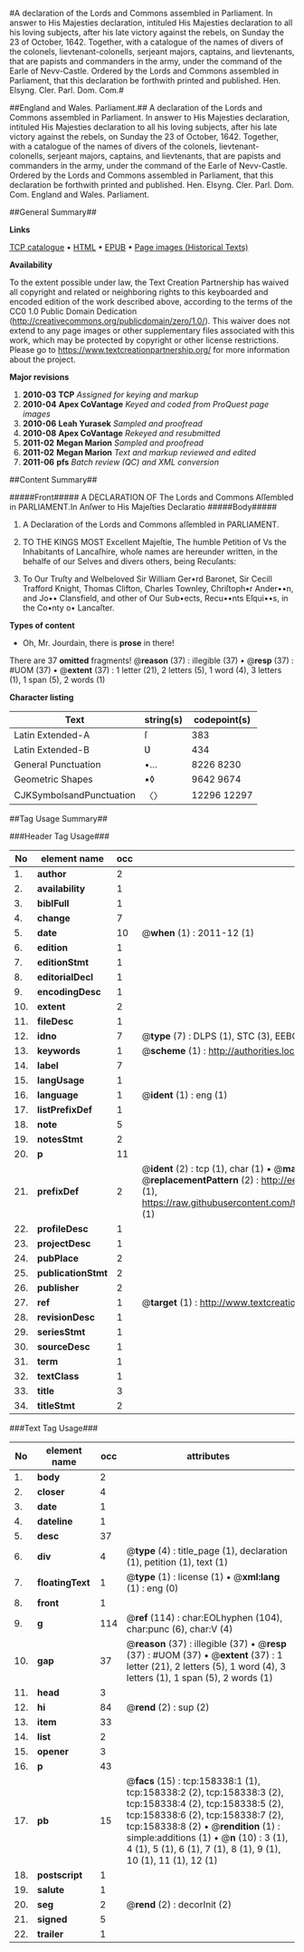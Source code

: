 #A declaration of the Lords and Commons assembled in Parliament. In answer to His Majesties declaration, intituled His Majesties declaration to all his loving subjects, after his late victory against the rebels, on Sunday the 23 of October, 1642. Together, with a catalogue of the names of divers of the colonels, lievtenant-colonells, serjeant majors, captains, and lievtenants, that are papists and commanders in the army, under the command of the Earle of Nevv-Castle. Ordered by the Lords and Commons assembled in Parliament, that this declaration be forthwith printed and published. Hen. Elsyng. Cler. Parl. Dom. Com.#

##England and Wales. Parliament.##
A declaration of the Lords and Commons assembled in Parliament. In answer to His Majesties declaration, intituled His Majesties declaration to all his loving subjects, after his late victory against the rebels, on Sunday the 23 of October, 1642. Together, with a catalogue of the names of divers of the colonels, lievtenant-colonells, serjeant majors, captains, and lievtenants, that are papists and commanders in the army, under the command of the Earle of Nevv-Castle. Ordered by the Lords and Commons assembled in Parliament, that this declaration be forthwith printed and published. Hen. Elsyng. Cler. Parl. Dom. Com.
England and Wales. Parliament.

##General Summary##

**Links**

[TCP catalogue](http://www.ota.ox.ac.uk/tcp/)  • 
[HTML](http://tei.it.ox.ac.uk/tcp/Texts-HTML/free/A82/A82697.html)  • 
[EPUB](http://tei.it.ox.ac.uk/tcp/Texts-EPUB/free/A82/A82697.epub) • 
[Page images (Historical Texts)](https://historicaltexts.jisc.ac.uk/eebo-99871173e)

**Availability**

To the extent possible under law, the Text Creation Partnership has waived all copyright and related or neighboring rights to this keyboarded and encoded edition of the work described above, according to the terms of the CC0 1.0 Public Domain Dedication (http://creativecommons.org/publicdomain/zero/1.0/). This waiver does not extend to any page images or other supplementary files associated with this work, which may be protected by copyright or other license restrictions. Please go to https://www.textcreationpartnership.org/ for more information about the project.

**Major revisions**

1. __2010-03__ __TCP__ *Assigned for keying and markup*
1. __2010-04__ __Apex CoVantage__ *Keyed and coded from ProQuest page images*
1. __2010-06__ __Leah Yurasek__ *Sampled and proofread*
1. __2010-08__ __Apex CoVantage__ *Rekeyed and resubmitted*
1. __2011-02__ __Megan Marion__ *Sampled and proofread*
1. __2011-02__ __Megan Marion__ *Text and markup reviewed and edited*
1. __2011-06__ __pfs__ *Batch review (QC) and XML conversion*

##Content Summary##

#####Front#####
A DECLARATION OF The Lords and Commons Aſſembled in PARLIAMENT.In Anſwer to His Majeſties Declaratio
#####Body#####

1. A Declaration of the Lords and Commons aſſembled in PARLIAMENT.

1. TO THE KINGS MOST Excellent Majeſtie, The humble Petition of Vs the Inhabitants of Lancaſhire, whoſe names are hereunder written, in the behalfe of our Selves and divers others, being Recuſants:

1. To Our Truſty and Welbeloved Sir William Ger•rd Baronet, Sir Cecill Trafford Knight, Thomas Clifton, Charles Townley, Chriſtoph•r Ander••n, and Jo•• Clansfield, and other of Our Sub•ects, Recu••nts Eſqui••s, in the Co•nty o• Lancaſter.

**Types of content**

  * Oh, Mr. Jourdain, there is **prose** in there!

There are 37 **omitted** fragments! 
 @__reason__ (37) : illegible (37)  •  @__resp__ (37) : #UOM (37)  •  @__extent__ (37) : 1 letter (21), 2 letters (5), 1 word (4), 3 letters (1), 1 span (5), 2 words (1)

**Character listing**


|Text|string(s)|codepoint(s)|
|---|---|---|
|Latin Extended-A|ſ|383|
|Latin Extended-B|Ʋ|434|
|General Punctuation|•…|8226 8230|
|Geometric Shapes|▪◊|9642 9674|
|CJKSymbolsandPunctuation|〈〉|12296 12297|

##Tag Usage Summary##

###Header Tag Usage###

|No|element name|occ|attributes|
|---|---|---|---|
|1.|__author__|2||
|2.|__availability__|1||
|3.|__biblFull__|1||
|4.|__change__|7||
|5.|__date__|10| @__when__ (1) : 2011-12 (1)|
|6.|__edition__|1||
|7.|__editionStmt__|1||
|8.|__editorialDecl__|1||
|9.|__encodingDesc__|1||
|10.|__extent__|2||
|11.|__fileDesc__|1||
|12.|__idno__|7| @__type__ (7) : DLPS (1), STC (3), EEBO-CITATION (1), PROQUEST (1), VID (1)|
|13.|__keywords__|1| @__scheme__ (1) : http://authorities.loc.gov/ (1)|
|14.|__label__|7||
|15.|__langUsage__|1||
|16.|__language__|1| @__ident__ (1) : eng (1)|
|17.|__listPrefixDef__|1||
|18.|__note__|5||
|19.|__notesStmt__|2||
|20.|__p__|11||
|21.|__prefixDef__|2| @__ident__ (2) : tcp (1), char (1)  •  @__matchPattern__ (2) : ([0-9\-]+):([0-9IVX]+) (1), (.+) (1)  •  @__replacementPattern__ (2) : http://eebo.chadwyck.com/downloadtiff?vid=$1&page=$2 (1), https://raw.githubusercontent.com/textcreationpartnership/Texts/master/tcpchars.xml#$1 (1)|
|22.|__profileDesc__|1||
|23.|__projectDesc__|1||
|24.|__pubPlace__|2||
|25.|__publicationStmt__|2||
|26.|__publisher__|2||
|27.|__ref__|1| @__target__ (1) : http://www.textcreationpartnership.org/docs/. (1)|
|28.|__revisionDesc__|1||
|29.|__seriesStmt__|1||
|30.|__sourceDesc__|1||
|31.|__term__|1||
|32.|__textClass__|1||
|33.|__title__|3||
|34.|__titleStmt__|2||


###Text Tag Usage###

|No|element name|occ|attributes|
|---|---|---|---|
|1.|__body__|2||
|2.|__closer__|4||
|3.|__date__|1||
|4.|__dateline__|1||
|5.|__desc__|37||
|6.|__div__|4| @__type__ (4) : title_page (1), declaration (1), petition (1), text (1)|
|7.|__floatingText__|1| @__type__ (1) : license (1)  •  @__xml:lang__ (1) : eng (0)|
|8.|__front__|1||
|9.|__g__|114| @__ref__ (114) : char:EOLhyphen (104), char:punc (6), char:V (4)|
|10.|__gap__|37| @__reason__ (37) : illegible (37)  •  @__resp__ (37) : #UOM (37)  •  @__extent__ (37) : 1 letter (21), 2 letters (5), 1 word (4), 3 letters (1), 1 span (5), 2 words (1)|
|11.|__head__|3||
|12.|__hi__|84| @__rend__ (2) : sup (2)|
|13.|__item__|33||
|14.|__list__|2||
|15.|__opener__|3||
|16.|__p__|43||
|17.|__pb__|15| @__facs__ (15) : tcp:158338:1 (1), tcp:158338:2 (2), tcp:158338:3 (2), tcp:158338:4 (2), tcp:158338:5 (2), tcp:158338:6 (2), tcp:158338:7 (2), tcp:158338:8 (2)  •  @__rendition__ (1) : simple:additions (1)  •  @__n__ (10) : 3 (1), 4 (1), 5 (1), 6 (1), 7 (1), 8 (1), 9 (1), 10 (1), 11 (1), 12 (1)|
|18.|__postscript__|1||
|19.|__salute__|1||
|20.|__seg__|2| @__rend__ (2) : decorInit (2)|
|21.|__signed__|5||
|22.|__trailer__|1||
